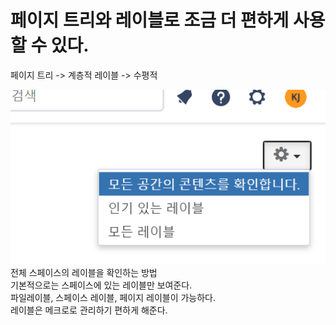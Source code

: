 # 페이지 트리와 레이블로 조금 더 편하게 사용 할 수 있다.
페이지 트리 -> 계층적
레이블 -> 수평적

![](images/2021-08-29-13-48-33.png)  
전체 스페이스의 레이블을 확인하는 방법  
기본적으로는 스페이스에 있는 레이블만 보여준다.  
파일레이블, 스페이스 레이블, 페이지 레이블이 가능하다.  
레이블은 메크로로 관리하기 편하게 해준다.